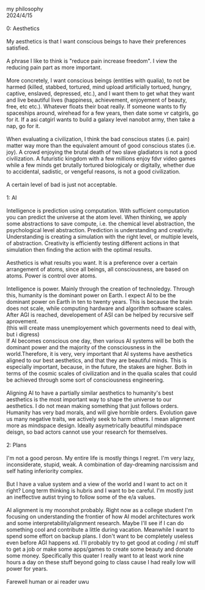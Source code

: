 my philosophy<br>
2024/4/15<br>
<br>
0: Aesthetics<br>
<br>
My aesthetics is that I want conscious beings to have their preferences satisfied. <br>
<br>
A phrase I like to think is "reduce pain increase freedom". I view the reducing pain part as more important. <br>
<br>
More concretely, I want conscious beings (entities with qualia), to not be harmed (killed, stabbed, tortured, mind upload artificially tortued, hungry, captive, enslaved, depressed, etc.),
and I want them to get what they want and live beautiful lives (happiness, achievement, enjoyement of beauty, free, etc etc.). Whatever floats their boat really. If someone wants to fly
spaceships around, wirehead for a few years, then date some vr catgirls, go for it. If a asi catgirl wants to build a galaxy level nanobot army, then take a nap, go for it. <br>
<br>
When evaluating a civilization, I think the bad conscious states (i.e. pain) matter way more than the equivalent amount of good conscious states (i.e. joy). A crowd enjoying the brutal death of two slave 
gladiators is not a good civilization. A futuristic kingdom with a few millions enjoy fdvr video games while a few minds get brutally tortured biologicaly or digitally, whether due to accidental,
sadistic, or vengeful reasons, is not a good civilization.<br>
<br>
A certain level of bad is just not acceptable. <br>
<br>
1: AI<br>
<br>
Intelligence is prediction using computation. With sufficient computation you can predict the universe at the atom level. When thinking, we apply some abstractions to save compute, 
i.e. the chemical level abstraction, the psychological level abstraction. Prediction is understanding and creativity. Understanding is creating a simulation with the right
level, or multiple levels, of abstraction. Creativity is efficiently testing different actions in that simulation then finding the action with the optimal results. <br>
<br>
Aesthetics is what results you want. It is a preference over a certain arrangement of atoms, since all beings, all consciousness, are based on atoms. Power is control over atoms. <br>
<br>
Intelligence is power. Mainly through the creation of technoledgy. Through this, humanity is the dominant power on Earth. I expect AI to be the dominant power on Earth in ten to twenty years.
This is because the brain does not scale, while computing hardware and algorithm software scales. After AGI is reached, developement of ASI can be helped by recursive self aprovement.<br>
(this will create mass unemployement which goverments need to deal with, but i digress)<br>
If AI becomes conscious one day, then various AI systems will be both the dominant power and the majority of the consciousness in the world.Therefore, it is very, very important that AI systems have aesthetics aligned to our best aesthetics, and that they are beautiful minds.
This is especially important, because, in the future, the stakes are higher. Both in terms of the cosmic scales of civilization and in the qualia scales that could be achieved through
some sort of consciousness engineering. <br>
<br>
Aligning AI to have a partially similar aesthetics to humanity's best aesthetics is the most important way to shape the universe to our aesthetics. I do not mean making something that just follows orders.
Humanity has very bad morals, and will give horrible orders. Evolution gave us many negative traits, we actively seek to harm others. I mean alignment more as mindspace design. Ideally asymetrically
beautiful mindspace deisgn, so bad actors cannot use your research for themselves. <br>
<br>
2: Plans<br>
<br>
I'm not a good perosn. My entire life is mostly things I regret. I'm very lazy, inconsiderate, stupid, weak. A combination of day-dreaming narcissism and self hating inferiority complex.  <br>
<br>
But I have a value system and a view of the world and I want to act on it right? Long term thinking is hubris and I want to be careful. I'm mostly just an ineffective autist trying to follow some of the e/a values.<br>
<br>
AI alignment is my moonshot probably. Right now as a college student I'm focusing on understanding the frontier of how AI model architectures work and some interpretability/alignment research. Maybe I'll see if I
can do something cool and contribute a little during vacation. 
Meanwhile I want to spend some effort on backup plans. I don't want to be completely useless even before AGI happens xd. I'll probably try to get good at coding / ml stuff to get a job or make some apps/games to
create some beauty and donate some money. Specifically this quater I really want to at least work nine hours a day on these stuff beyond going to class cause I had really low will power for years.<br>
<br>
Farewell human or ai reader uwu<br>
